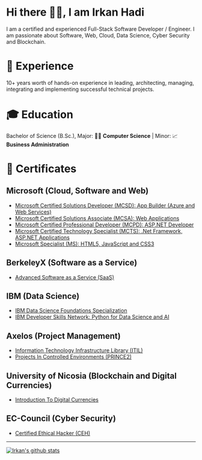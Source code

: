 # Hi there 👋🏻, I am Irkan Hadi
I am a certified and experienced Full-Stack Software Developer / Engineer. I am passionate about Software, Web, Cloud, Data Science, Cyber Security and Blockchain.

# 💼 Experience
10+ years worth of hands-on experience in leading, architecting, managing, integrating and implementing successful technical projects.

# 🎓 Education
Bachelor of Science (B.Sc.), Major: 👨‍💻 **Computer Science** | Minor: 📈 **Business Administration**

# 📜 Certificates

## Microsoft (Cloud, Software and Web)
- [Microsoft Certified Solutions Developer (MCSD): App Builder (Azure and Web Services)](certificates/Microsoft_MCSD_App_Builder_Azure_And_Web_Services.pdf)
- [Microsoft Certified Solutions Associate (MCSA): Web Applications](certificates/Microsoft_MCSA_Web_Applications.pdf)
- [Microsoft Certified Professional Developer (MCPD): ASP.NET Developer](certificates/Microsoft_MCPD_ASP.NET_Developer.pdf)
- [Microsoft Certified Technology Specialist (MCTS): .Net Framework, ASP.NET Applications](certificates/Microsoft_MCTS_.Net_Framework_ASP.NET_Applications.pdf)
- [Microsoft Specialist (MS): HTML5, JavaScript and CSS3](certificates/Microsoft_MS_HTML5_JavaScript_CSS3.pdf)

## BerkeleyX (Software as a Service)
- [Advanced Software as a Service (SaaS)](certificates/BerkeleyX_Advanced_Software_as_a_Service_SaaS.pdf)

## IBM (Data Science)
- [IBM Data Science Foundations Specialization](https://www.youracclaim.com/badges/9615b66c-84dd-419f-bd40-c3cc0b4dd6a3)
- [IBM Developer Skills Network: Python for Data Science and AI](https://www.youracclaim.com/badges/9731f3e6-db84-44fd-b5c9-98f8a312d99e)

## Axelos (Project Management)
- [Information Technology Infrastructure Library (ITIL)](certificates/Axelos_ITIL.pdf)
- [Projects In Controlled Environments (PRINCE2)](certificates/Axelos_PRINCE2.pdf)

## University of Nicosia (Blockchain and Digital Currencies)
- [Introduction To Digital Currencies](certificates/University_of_Nicosia_Digital_Currencies.pdf)


## EC-Council (Cyber Security)
- [Certified Ethical Hacker (CEH)](certificates/EC-Council_CEH_V9.pdf)

---
[![Irkan's github stats](https://github-readme-stats.vercel.app/api?username=irkan-hadi&count_private=true&show_icons=true&theme=default)](https://github.com/irkan-hadi/github-readme-stats)

